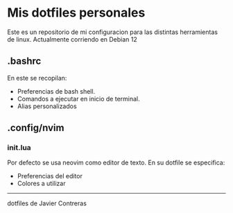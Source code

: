 # Mis dotfiles personales

Este es un repositorio de mi configuracion para las distintas herramientas de linux.
Actualmente corriendo en Debian 12

## .bashrc

En este se recopilan:
- Preferencias de bash shell.
- Comandos a ejecutar en inicio de terminal.
- Alias personalizados


## .config/nvim
### init.lua

Por defecto se usa neovim como editor de texto.
En su dotfile se especifica:

- Preferencias del editor
- Colores a utilizar

---
dotfiles de Javier Contreras
